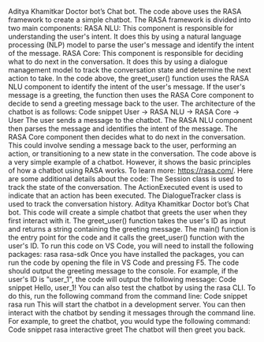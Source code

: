 Aditya Khamitkar Doctor bot’s Chat bot.
The code above uses the RASA framework to create a simple chatbot. The RASA framework is divided into two main components:
RASA NLU: This component is responsible for understanding the user's intent. It does this by using a natural language processing (NLP) model to parse the user's message and identify the intent of the message.
RASA Core: This component is responsible for deciding what to do next in the conversation. It does this by using a dialogue management model to track the conversation state and determine the next action to take.
In the code above, the greet_user() function uses the RASA NLU component to identify the intent of the user's message. If the user's message is a greeting, the function then uses the RASA Core component to decide to send a greeting message back to the user.
The architecture of the chatbot is as follows:
Code snippet
User -> RASA NLU -> RASA Core -> User
The user sends a message to the chatbot. The RASA NLU component then parses the message and identifies the intent of the message. The RASA Core component then decides what to do next in the conversation. This could involve sending a message back to the user, performing an action, or transitioning to a new state in the conversation.
The code above is a very simple example of a chatbot. However, it shows the basic principles of how a chatbot using RASA works. To learn more: https://rasa.com/.
Here are some additional details about the code:
The Session class is used to track the state of the conversation.
The ActionExecuted event is used to indicate that an action has been executed.
The DialogueTracker class is used to track the conversation history.
Aditya Khamitkar Doctor bot’s Chat bot.
This code will create a simple chatbot that greets the user when they first interact with it. The greet_user() function takes the user's ID as input and returns a string containing the greeting message. The main() function is the entry point for the code and it calls the greet_user() function with the user's ID.
To run this code on VS Code, you will need to install the following packages:
rasa
rasa-sdk
Once you have installed the packages, you can run the code by opening the file in VS Code and pressing F5.
The code should output the greeting message to the console. For example, if the user's ID is "user_1", the code will output the following message:
Code snippet
Hello, user_1!
You can also test the chatbot by using the rasa CLI. To do this, run the following command from the command line:
Code snippet
rasa run
This will start the chatbot in a development server. You can then interact with the chatbot by sending it messages through the command line. For example, to greet the chatbot, you would type the following command:
Code snippet
rasa interactive greet
The chatbot will then greet you back.